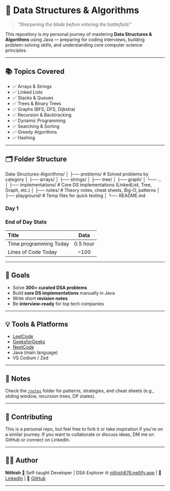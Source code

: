 # 🧠 Data Structures & Algorithms

> *"Sharpening the blade before entering the battlefield."*

This repository is my personal journey of mastering **Data Structures & Algorithms** using Java — preparing for coding interviews, building problem-solving skills, and understanding core computer science principles.

---

## 📚 Topics Covered

- ✅ Arrays & Strings
- ✅ Linked Lists
- ✅ Stacks & Queues
- ✅ Trees & Binary Trees
- ✅ Graphs (BFS, DFS, Dijkstra)
- ✅ Recursion & Backtracking
- ✅ Dynamic Programming
- ✅ Searching & Sorting
- ✅ Greedy Algorithms
- ✅ Hashing

---

## 🗂️ Folder Structure
Data-Structures-Algorithms/
│
├── problems/              # Solved problems by category
│   ├── arrays/
│   ├── strings/
│   ├── tree/
│   ├── graph/
│   └── ...
│
├── implementations/       # Core DS implementations (LinkedList, Tree, Graph, etc.)
│
├── notes/                 # Theory notes, cheat sheets, Big-O, patterns
│
├── playground/            # Temp files for quick testing
│
└── README.md

### Day 1
### End of Day Stats
| Title              | Data    |
| :---------------- | :------: |
|Time programming Today	       |   0.5 hour   |
| Lines of Code Today      |   ~100   | 

---

## 🎯 Goals

- Solve **300+ curated DSA problems**
- Build **core DS implementations** manually in Java
- Write short **revision notes**
- Be **interview-ready** for top tech companies

---

## 💡 Tools & Platforms

- [LeetCode](https://leetcode.com)
- [GeeksforGeeks](https://geeksforgeeks.org)
- [NeetCode](https://neetcode.io)
- Java (main language)
- VS Codium / Zed

---

## 📌 Notes

Check the [`/notes`](./notes) folder for patterns, strategies, and cheat sheets (e.g., sliding window, recursion trees, DP states).

---

## 🤝 Contributing

This is a personal repo, but feel free to fork it or take inspiration if you're on a similar journey. If you want to collaborate or discuss ideas, DM me on GitHub or connect on LinkedIn.

---

## 🧑‍💻 Author

**Nithish**
📍 Self-taught Developer | DSA Explorer
🌐 [nithish876.netlify.app](#) | 💼 [LinkedIn](#) | 🐙 [GitHub](#)

---
